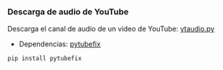 ### Descarga de audio de YouTube

Descarga el canal de audio de un video de YouTube: [ytaudio.py](ytaudio.py)

* Dependencias: [pytubefix](https://pytubefix.readthedocs.io/)

```commandline
pip install pytubefix
```
